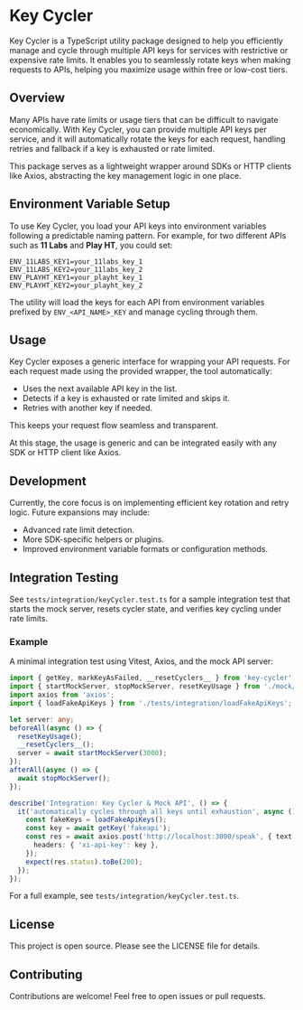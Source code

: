 # Key Cycler

Key Cycler is a TypeScript utility package designed to help you efficiently manage and cycle through multiple API keys for services with restrictive or expensive rate limits. It enables you to seamlessly rotate keys when making requests to APIs, helping you maximize usage within free or low-cost tiers.

## Overview

Many APIs have rate limits or usage tiers that can be difficult to navigate economically. With Key Cycler, you can provide multiple API keys per service, and it will automatically rotate the keys for each request, handling retries and fallback if a key is exhausted or rate limited.

This package serves as a lightweight wrapper around SDKs or HTTP clients like Axios, abstracting the key management logic in one place.

## Environment Variable Setup

To use Key Cycler, you load your API keys into environment variables following a predictable naming pattern. For example, for two different APIs such as **11 Labs** and **Play HT**, you could set:

```
ENV_11LABS_KEY1=your_11labs_key_1
ENV_11LABS_KEY2=your_11labs_key_2
ENV_PLAYHT_KEY1=your_playht_key_1
ENV_PLAYHT_KEY2=your_playht_key_2
```

The utility will load the keys for each API from environment variables prefixed by `ENV_<API_NAME>_KEY` and manage cycling through them.

## Usage

Key Cycler exposes a generic interface for wrapping your API requests. For each request made using the provided wrapper, the tool automatically:

- Uses the next available API key in the list.
- Detects if a key is exhausted or rate limited and skips it.
- Retries with another key if needed.

This keeps your request flow seamless and transparent.

At this stage, the usage is generic and can be integrated easily with any SDK or HTTP client like Axios.

## Development

Currently, the core focus is on implementing efficient key rotation and retry logic. Future expansions may include:

- Advanced rate limit detection.
- More SDK-specific helpers or plugins.
- Improved environment variable formats or configuration methods.

## Integration Testing

See `tests/integration/keyCycler.test.ts` for a sample integration test that starts the mock server, resets cycler state, and verifies key cycling under rate limits.

### Example

A minimal integration test using Vitest, Axios, and the mock API server:

```ts
import { getKey, markKeyAsFailed, __resetCyclers__ } from 'key-cycler';
import { startMockServer, stopMockServer, resetKeyUsage } from './mock/fakeApiServer';
import axios from 'axios';
import { loadFakeApiKeys } from './tests/integration/loadFakeApiKeys';

let server: any;
beforeAll(async () => {
  resetKeyUsage();
  __resetCyclers__();
  server = await startMockServer(3000);
});
afterAll(async () => {
  await stopMockServer();
});

describe('Integration: Key Cycler & Mock API', () => {
  it('automatically cycles through all keys until exhaustion', async () => {
    const fakeKeys = loadFakeApiKeys();
    const key = await getKey('fakeapi');
    const res = await axios.post('http://localhost:3000/speak', { text: 'Hello' }, {
      headers: { 'xi-api-key': key },
    });
    expect(res.status).toBe(200);
  });
});

```

For a full example, see `tests/integration/keyCycler.test.ts`.

## License

This project is open source. Please see the LICENSE file for details.

## Contributing

Contributions are welcome! Feel free to open issues or pull requests.
